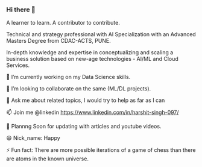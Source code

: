 ### Hi there 👋
A learner to learn. A contributor to contribute.

Technical and strategy professional with AI Specialization with an Advanced Masters Degree from CDAC-ACTS, PUNE.

In-depth knowledge and expertise in conceptualizing and scaling a business solution based on new-age technologies - AI/ML and Cloud Services.


🔭 I’m currently working on my Data Science skills.

👯 I’m looking to collaborate on the same (ML/DL projects).

💬 Ask me about related topics, I would try to help as far as I can 

📫 Join me @linkedin https://www.linkedin.com/in/harshit-singh-097/

🤔 Plannng Soon for updating with articles and youtube videos.

😄 Nick_name: Happy

⚡ Fun fact: There are more possible iterations of a game of chess than there are atoms in the known universe.


